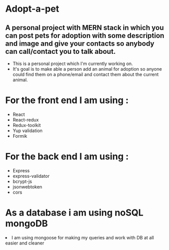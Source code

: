 # Adopt-a-pet
<h2>A personal project with MERN stack in which you can post pets for adoption with some description and image and give your contacts so anybody can call/contact you to talk about.</h2>
<ul>
<li>This is a personal project which I'm currently working on.</li>
<li>It's goal is to make able a person add an animal for adoption so anyone could find them on a phone/email and contact them about the current animal.</li>
</ul>

<h1>For the front end I am using : </h1>
<ul>
<li>React</li>
<li>React-redux</li>
<li>Redux-toolkit</li>
<li>Yup validation</li>
<li>Formik</li>
</ul>

<h1>For the back end I am using : </h1>
<ul>
<li>Express</li>
<li>express-validator</li>
<li>bcrypt-js</li>
<li>jsonwebtoken</li>
<li>cors</li>
</ul>

<h1>As a database i am using noSQL mongoDB</h1>
<li>I am using mongoose for making my queries and work with DB at all easier and cleaner </li>

